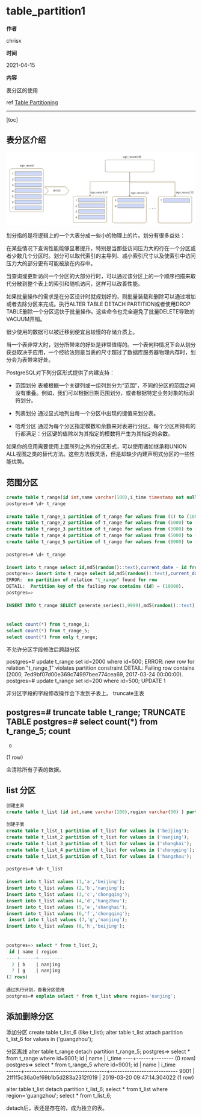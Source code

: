 # table_partition1

**作者**

chrisx

**时间**

2021-04-15

**内容**

表分区的使用

ref [Table Partitioning](https://www.postgresql.org/docs/13/ddl-partitioning.html)

---

[toc]

## 表分区介绍

![table_partitioning](../image/20210601table_partitioning.png)

划分指的是将逻辑上的一个大表分成一些小的物理上的片。划分有很多益处：

在某些情况下查询性能能够显著提升，特别是当那些访问压力大的行在一个分区或者少数几个分区时。划分可以取代索引的主导列、减小索引尺寸以及使索引中访问压力大的部分更有可能被放在内存中。

当查询或更新访问一个分区的大部分行时，可以通过该分区上的一个顺序扫描来取代分散到整个表上的索引和随机访问，这样可以改善性能。

如果批量操作的需求是在分区设计时就规划好的，则批量装载和删除可以通过增加或者去除分区来完成。执行ALTER TABLE DETACH PARTITION或者使用DROP TABLE删除一个分区远快于批量操作。这些命令也完全避免了批量DELETE导致的VACUUM开销。

很少使用的数据可以被迁移到便宜且较慢的存储介质上。

当一个表非常大时，划分所带来的好处是非常值得的。一个表何种情况下会从划分获益取决于应用，一个经验法则是当表的尺寸超过了数据库服务器物理内存时，划分会为表带来好处。

PostgreSQL对下列分区形式提供了内建支持：

* 范围划分
表被根据一个关键列或一组列划分为“范围”，不同的分区的范围之间没有重叠。例如，我们可以根据日期范围划分，或者根据特定业务对象的标识符划分。

* 列表划分
通过显式地列出每一个分区中出现的键值来划分表。

* 哈希分区
通过为每个分区指定模数和余数来对表进行分区。每个分区所持有的行都满足：分区键的值除以为其指定的模数将产生为其指定的余数。

如果你的应用需要使用上面所列之外的分区形式，可以使用诸如继承和UNION ALL视图之类的替代方法。这些方法很灵活，但是却缺少内建声明式分区的一些性能优势。

## 范围分区

```sql
create table t_range(id int,name varchar(100),i_time timestamp not null) partition by range(id);
postgres=# \d+ t_range
 
create table t_range_1 partition of t_range for values from (1) to (1000);
create table t_range_2 partition of t_range for values from (1000) to (3000);
create table t_range_3 partition of t_range for values from (3000) to (5000);
create table t_range_4 partition of t_range for values from (5000) to (8000);
create table t_range_5 partition of t_range for values from (8000) to (10000);
 
postgres=# \d+ t_range
 
insert into t_range select id,md5(random()::text),current_date - id from generate_series(1,10001) t(id);
postgres=> insert into t_range select id,md5(random()::text),current_date - id from generate_series(1,10001) t(id);
ERROR:  no partition of relation "t_range" found for row
DETAIL:  Partition key of the failing row contains (id) = (10000).
postgres=>
 
INSERT INTO t_range SELECT generate_series(1,9999),md5(random()::text),clock_timestamp();
 
 
select count(*) from t_range_1;
select count(*) from t_range_5;
select count(*) from only t_range;

```

不允许分区字段修改后跨越分区
 
postgres=# update t_range set id=2000 where id=500;
ERROR:  new row for relation "t_range_1" violates partition constraint
DETAIL:  Failing row contains (2000, 7ed9bf07d00e369c74997bee774cea69, 2017-03-24 00:00:00).
postgres=# update t_range set id=200 where id=500;
UPDATE 1

非分区字段的字段修改操作会下发到子表上。
truncate主表

postgres=# truncate table t_range;
TRUNCATE TABLE
postgres=# select count(*) from t_range_5;
 count
-------
     0
(1 row)
 
会清除所有子表的数据。

## list 分区

```sql
创建主表
create table t_list (id int,name varchar(100),region varchar(50) ) partition by list (region);
 
创建子表
create table t_list_1 partition of t_list for values in ('beijing');
create table t_list_2 partition of t_list for values in ('nanjing');
create table t_list_3 partition of t_list for values in ('shanghai');
create table t_list_4 partition of t_list for values in ('chongqing');
create table t_list_5 partition of t_list for values in ('hangzhou');
 
postgres=# \d+ t_list
 
insert into t_list values (1,'a','beijing');
insert into t_list values (2,'b','nanjing');
insert into t_list values (3,'c','chongqing');
insert into t_list values (4,'d','hangzhou');
insert into t_list values (5,'e','shanghai');
insert into t_list values (6,'f','chongqing');
 insert into t_list values (7,'g','nanjing');
insert into t_list values (8,'h','beijing');
 
 
postgres=> select * from t_list_2;
 id | name | region 
----+------+---------
  2 | b    | nanjing
  7 | g    | nanjing
(2 rows)
 
通过执行计划，查看分区使用
postgres=# explain select * from t_list where region='nanjing';

```

## 添加删除分区

添加分区
create table t_list_6  (like t_list);
alter table t_list attach partition t_list_6 for values in ('guangzhou');
 
分区离线
alter table t_range detach partition t_range_5;
postgres=> select * from t_range where id=9001;
 id | name | i_time
----+------+--------
(0 rows)
postgres=> select * from t_range_5 where id=9001;
  id  |               name               |           i_time          
------+----------------------------------+----------------------------
 9001 | 2ff1f5c36a0ef69b1b5d283a2312f019 | 2019-03-20 09:47:14.304022
(1 row)
 
alter table t_list detach partition t_list_6;
select * from t_list where region='guangzhou';
select * from t_list_6;
 
detach后，表还是存在的，成为独立的表。
 
